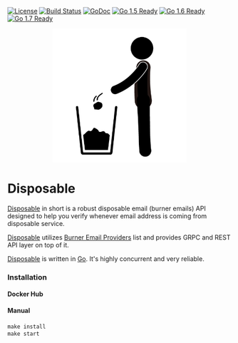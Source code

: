 [![License](http://img.shields.io/badge/license-MIT-blue.svg?style=flat)](https://travis-ci.org/0x19/disposable/tree/master/LICENSE)
[![Build Status](https://travis-ci.org/0x19/goesl.svg)](https://travis-ci.org/0x19/disposable)
[![GoDoc](https://godoc.org/github.com/0x19/disposable?status.svg)](https://godoc.org/github.com/0x19/disposable)
[![Go 1.5 Ready](https://img.shields.io/badge/Go%201.5-Ready-green.svg?style=flat)](https://github.com/0x19/disposable)
[![Go 1.6 Ready](https://img.shields.io/badge/Go%201.6-Ready-green.svg?style=flat)](https://github.com/0x19/disposable)
[![Go 1.7 Ready](https://img.shields.io/badge/Go%201.7-Ready-green.svg?style=flat)](https://github.com/0x19/disposable)

<p align="center">
  <img src ="https://github.com/0x19/disposable/raw/master/assets/disposable.jpg" width="300px" />
</div>

Disposable
===
[Disposable] in short is a robust disposable email (burner emails) API designed to help you verify
whenever email address is coming from disposable service.

[Disposable] utilizes [Burner Email Providers] list and provides GRPC and REST API layer on top of it.

[Disposable] is written in [Go]. It's highly concurrent and very reliable.

### Installation

#### Docker Hub

#### Manual

```shell
make install
make start
```


[Burner Email Providers]: <https://github.com/wesbos/burner-email-providers>
[Go]: <http://golang.org>
[Disposable]: <https://github.com/0x19/disposable>
